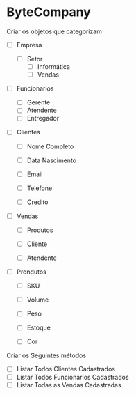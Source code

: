 # ByteCompany



Criar os objetos que categorizam



- [ ] Empresa
  - [ ] Setor
    - [ ] Informática
    - [ ] Vendas
- [ ] Funcionarios
  - [ ] Gerente
  - [ ] Atendente
  - [ ] Entregador

- [ ] Clientes 

  - [ ] Nome Completo
  - [ ] Data Nascimento
  - [ ] Email
  - [ ] Telefone
  - [ ] Credito

  

- [ ] Vendas

  - [ ] Produtos
  - [ ] Cliente
  - [ ] Atendente

  

- [ ] Prondutos
  - [ ] SKU
  - [ ] Volume
  - [ ] Peso
  - [ ] Estoque
  - [ ] Cor



Criar os Seguintes métodos



- [ ] Listar Todos Clientes Cadastrados
- [ ] Listar Todos Funcionarios Cadastrados
- [ ] Listar Todas as Vendas Cadastradas

